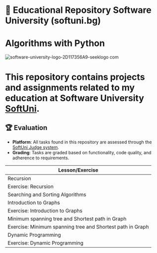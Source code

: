 
# 📘 Educational Repository Software University (softuni.bg)
# Algorithms with Python

![software-university-logo-2D117356A9-seeklogo com](https://github.com/svetlanasieber/Algorithms-Python/assets/135451084/645fcd63-dc14-4ea4-b0c7-220f11db225a)



# This repository contains projects and assignments related to my education at Software University [**SoftUni**](https://softuni.bg/).




## 🏆 Evaluation

- **Platform**: All tasks found in this repository are assessed through the [SoftUni Judge system]((https://judge.softuni.org/)).
- **Grading**: Tasks are graded based on functionality, code quality, and adherence to requirements.





| Lesson/Exercise                                      |
|-----------------------------------------------------|
| Recursion                                           |
| Exercise: Recursion                                 |
| Searching and Sorting Algorithms                     |
| Introduction to Graphs                              |
| Exercise: Introduction to Graphs                     |
| Minimum spanning tree and Shortest path in Graph    |
| Exercise: Minimum spanning tree and Shortest path in Graph |
| Dynamic Programming                                 |
| Exercise: Dynamic Programming                        |


